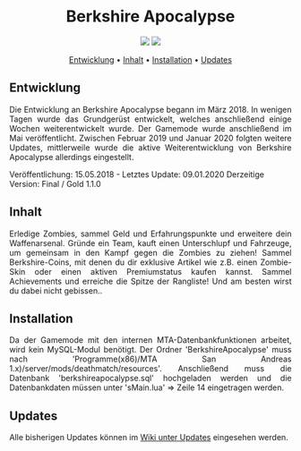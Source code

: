 <h1 align = "center">Berkshire Apocalypse</h1>

<p align = "center">
  <a href = "https://github.com/raydNDev/BerkshireApocalypse/commits/master" title = "Last Commit"><img src = "https://img.shields.io/github/last-commit/raydNDev/BerkshireApocalypse?style=flat"></a>
  <a href = "https://github.com/raydNDev/BerkshireApocalypse/issues" title = "Open Issues"><img src = "https://img.shields.io/github/issues/raydNDev/BerkshireApocalypse?style=flat"></a>
</p>

<p align = "center">
  <a href = "#entwicklung">Entwicklung</a> •
  <a href = "#inhalt">Inhalt</a> •
  <a href = "#installation">Installation</a> •
  <a href = "#updates">Updates</a>
</p>

## Entwicklung
<p align = "justify">Die Entwicklung an Berkshire Apocalypse begann im März 2018. In wenigen Tagen wurde das Grundgerüst entwickelt, welches anschließend einige Wochen weiterentwickelt wurde. Der Gamemode wurde anschließend im Mai veröffentlicht. Zwischen Februar 2019 und Januar 2020 folgten weitere Updates, mittlerweile wurde die aktive Weiterentwicklung von Berkshire Apocalypse allerdings eingestellt.

Veröffentlichung: 15.05.2018 - Letztes Update: 09.01.2020
Derzeitige Version: Final / Gold 1.1.0
</p>

## Inhalt
<p align = "justify">Erledige Zombies, sammel Geld und Erfahrungspunkte und erweitere dein Waffenarsenal. Gründe ein Team, kauft einen Unterschlupf und Fahrzeuge, um gemeinsam in den Kampf gegen die Zombies zu ziehen! Sammel Berkshire-Coins, mit denen du dir exklusive Artikel wie z.B. einen Zombie-Skin oder einen aktiven Premiumstatus kaufen kannst. Sammel Achievements und erreiche die Spitze der Rangliste! Und am besten wirst du dabei nicht gebissen..</p>

## Installation
<p align = "justify">Da der Gamemode mit den internen MTA-Datenbankfunktionen arbeitet, wird kein MySQL-Modul benötigt. Der Ordner 'BerkshireApocalypse' muss nach 'Programme(x86)/MTA San Andreas 1.x)/server/mods/deathmatch/resources'. Anschließend muss die Datenbank 'berkshireapocalypse.sql' hochgeladen werden und die Datenbankdaten müssen unter 'sMain.lua' => Zeile 14 eingetragen werden.</p>

## Updates
<p align = "justify">Alle bisherigen Updates können im <a href = "https://github.com/raydNDev/BerkshireApocalypse/wiki/Updates">Wiki unter Updates</a> eingesehen werden.</p>

